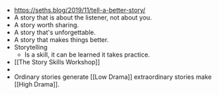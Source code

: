 - https://seths.blog/2019/11/tell-a-better-story/
- A story that is about the listener, not about you.
- A story worth sharing.
- A story that's unforgettable.
- A story that makes things better.
- Storytelling
	- Is a skill, it can be learned it takes practice.
- [[The Story Skills Workshop]]
-
- Ordinary stories generate [[Low Drama]] extraordinary stories make [[High Drama]].